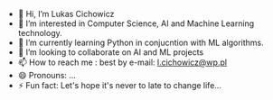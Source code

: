 - 👋 Hi, I’m Lukas Cichowicz
- 👀 I’m interested in Computer Science, AI and Machine Learning technology.
- 🌱 I’m currently learning Python in conjucntion with ML algorithms.
- 💞️ I’m looking to collaborate on AI and ML projects
- 📫 How to reach me : best by e-mail: l.cichowicz@wp.pl
- 😄 Pronouns: ...
- ⚡ Fun fact: Let's hope it's never to late to change life...
<!---
LCichowicz/LCichowicz is a ✨ special ✨ repository because its `README.md` (this file) appears on your GitHub profile.
You can click the Preview link to take a look at your changes.
--->
